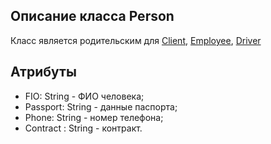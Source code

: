 ## Описание класса Person
Класс является родительским для [Client](https://github.com/mrsmyc/itsaboutsmyc/blob/master/Client.md), [Employee](https://github.com/mrsmyc/itsaboutsmyc/blob/master/Employee.md), [Driver](https://github.com/mrsmyc/itsaboutsmyc/blob/master/Driver.md)
## Атрибуты
* FIO: String - ФИО человека;
* Passport: String - данные паспорта;
* Phone: String - номер телефона;
* Contract : String - контракт.
